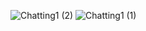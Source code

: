 ![Chatting1 (2)](https://github.com/user-attachments/assets/f5de0604-2a9d-46db-af15-11c86816672e)
![Chatting1 (1)](https://github.com/user-attachments/assets/69de5da7-10e6-45e9-816d-4ba2eedb8951)
